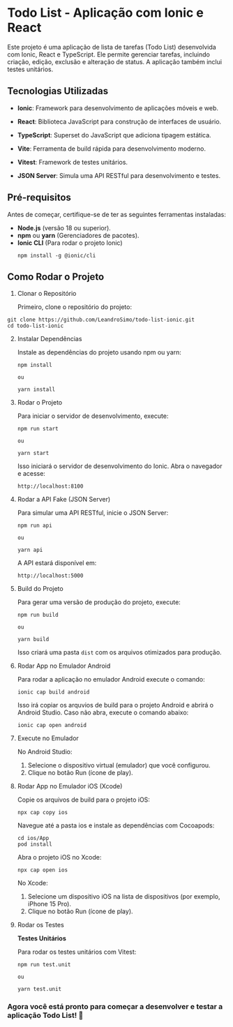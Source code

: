 # Todo List - Aplicação com Ionic e React

Este projeto é uma aplicação de lista de tarefas (Todo List) desenvolvida com Ionic, React e TypeScript. Ele permite gerenciar tarefas, incluindo criação, edição, exclusão e alteração de status. A aplicação também inclui testes unitários.

## Tecnologias Utilizadas

- **Ionic**: Framework para desenvolvimento de aplicações móveis e web.

- **React**: Biblioteca JavaScript para construção de interfaces de usuário.

- **TypeScript**: Superset do JavaScript que adiciona tipagem estática.

- **Vite**: Ferramenta de build rápida para desenvolvimento moderno.

- **Vitest**: Framework de testes unitários.

- **JSON Server**: Simula uma API RESTful para desenvolvimento e testes.

## Pré-requisitos

Antes de começar, certifique-se de ter as seguintes ferramentas instaladas:

- **Node.js** (versão 18 ou superior).
- **npm** ou **yarn** (Gerenciadores de pacotes).
- **Ionic CLI** (Para rodar o projeto Ionic)
  ```
  npm install -g @ionic/cli
  ```

## Como Rodar o Projeto

1. Clonar o Repositório

   Primeiro, clone o repositório do projeto:

```
git clone https://github.com/LeandroSimo/todo-list-ionic.git
cd todo-list-ionic
```

2. Instalar Dependências

   Instale as dependências do projeto usando npm ou yarn:

   ```
   npm install

   ou

   yarn install
   ```

3. Rodar o Projeto

   Para iniciar o servidor de desenvolvimento, execute:

   ```
   npm run start

   ou

   yarn start
   ```

   Isso iniciará o servidor de desenvolvimento do Ionic. Abra o navegador e acesse:

   ```
   http://localhost:8100
   ```

4. Rodar a API Fake (JSON Server)

   Para simular uma API RESTful, inicie o JSON Server:

   ```
   npm run api

   ou

   yarn api
   ```

   A API estará disponível em:

   ```
   http://localhost:5000
   ```

5. Build do Projeto

   Para gerar uma versão de produção do projeto, execute:

   ```
   npm run build

   ou

   yarn build
   ```

   Isso criará uma pasta `dist` com os arquivos otimizados para produção.

6. Rodar App no Emulador Android

   Para rodar a aplicação no emulador Android execute o comando:

   ```
   ionic cap build android
   ```

   Isso irá copiar os arquvios de build para o projeto Android e abrirá o Android Studio. Caso não abra, execute o comando abaixo:

   ```
   ionic cap open android
   ```

7. Execute no Emulador

   No Android Studio:

   1. Selecione o dispositivo virtual (emulador) que você configurou.
   2. Clique no botão Run (ícone de play).

8. Rodar App no Emulador iOS (Xcode)

   Copie os arquivos de build para o projeto iOS:

   ```
   npx cap copy ios
   ```

   Navegue até a pasta ios e instale as dependências com Cocoapods:

   ```
   cd ios/App
   pod install
   ```

   Abra o projeto iOS no Xcode:

   ```
   npx cap open ios
   ```

   No Xcode:

   1. Selecione um dispositivo iOS na lista de dispositivos (por exemplo, iPhone 15 Pro).
   2. Clique no botão Run (ícone de play).

9. Rodar os Testes

   **Testes Unitários**

   Para rodar os testes unitários com Vitest:

   ```
   npm run test.unit

   ou

   yarn test.unit
   ```

### Agora você está pronto para começar a desenvolver e testar a aplicação Todo List! 🚀
